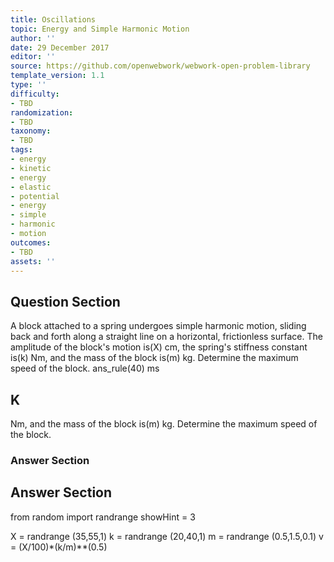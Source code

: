 ```yaml
---
title: Oscillations
topic: Energy and Simple Harmonic Motion
author: ''
date: 29 December 2017
editor: ''
source: https://github.com/openwebwork/webwork-open-problem-library
template_version: 1.1
type: ''
difficulty:
- TBD
randomization:
- TBD
taxonomy:
- TBD
tags:
- energy
- kinetic
- energy
- elastic
- potential
- energy
- simple
- harmonic
- motion
outcomes:
- TBD
assets: ''
---
```


## Question Section 

A block attached to a spring undergoes simple harmonic motion, sliding back and forth along a straight line on a horizontal, frictionless surface. The amplitude of the block's motion is(X) cm, the spring's stiffness constant is(k) Nm, and the mass of the block is(m) kg. Determine the maximum speed of the block.
ans_rule(40) ms

## K
Nm, and the mass of the block is(m) kg. Determine the maximum speed of the block.
### Answer Section


## Answer Section

from random import randrange
showHint = 3

X = randrange (35,55,1)
k = randrange (20,40,1)
m = randrange (0.5,1.5,0.1)
v = (X/100)*(k/m)**(0.5)